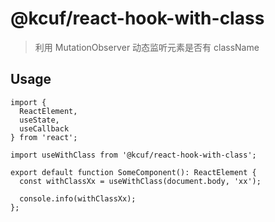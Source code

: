 # @kcuf/react-hook-with-class

> 利用 MutationObserver 动态监听元素是否有 className

## Usage

```tsx
import {
  ReactElement,
  useState,
  useCallback
} from 'react';

import useWithClass from '@kcuf/react-hook-with-class';

export default function SomeComponent(): ReactElement {
  const withClassXx = useWithClass(document.body, 'xx');
  
  console.info(withClassXx);
};
```
